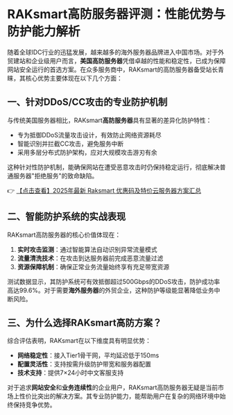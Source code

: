 # RAKsmart高防服务器评测：性能优势与防护能力解析

随着全球IDC行业的迅猛发展，越来越多的海外服务器品牌进入中国市场。对于外贸建站和企业级用户而言，**美国高防服务器**凭借卓越的性能和稳定性，已成为保障网站安全运行的首选方案。在众多服务商中，RAKsmart的高防服务器备受站长青睐，其核心优势主要体现在以下几个方面：

## 一、针对DDoS/CC攻击的专业防护机制

与传统美国服务器相比，RAKsmart**高防服务器**具有显著的差异化防护特性：

- 专为抵御DDoS流量攻击设计，有效防止网络资源耗尽
- 智能识别并拦截CC攻击，避免服务中断
- 采用多层分布式防护架构，应对大规模攻击游刃有余

这种针对性防护机制，能确保网站在遭受恶意攻击时仍保持稳定运行，彻底解决普通服务器"拒绝服务"的致命缺陷。

👉 [【点击查看】2025年最新 Raksmart 优惠码及特价云服务器方案汇总](https://bit.ly/raksmart)

## 二、智能防护系统的实战表现

RAKsmart高防服务器的核心价值体现在：

1. **实时攻击监测**：通过智能算法自动识别异常流量模式
2. **流量清洗技术**：在攻击到达服务器前完成恶意流量过滤
3. **资源保障机制**：确保正常业务流量始终享有充足带宽资源

测试数据显示，其防护系统可有效抵御超过500Gbps的DDoS攻击，防护成功率高达99.6%。对于需要**海外服务器**的外贸企业，这种防护等级能显著降低业务中断风险。

## 三、为什么选择RAKsmart高防方案？

综合评估表明，RAKsmart在以下维度具有明显优势：

- **网络稳定性**：接入Tier1骨干网，平均延迟低于150ms
- **配置灵活性**：支持按需升级防护带宽和服务器配置
- **技术支持**：提供7×24小时中文客服支持

对于追求**网站安全**和**业务连续性**的企业用户，RAKsmart高防服务器无疑是当前市场上性价比突出的解决方案。其专业防护能力，能帮助用户在复杂的网络环境中始终保持竞争优势。